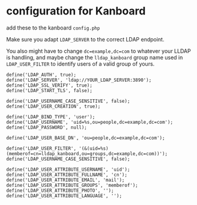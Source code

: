 # configuration for Kanboard

add these to the kanboard `config.php`

Make sure you adapt `LDAP_SERVER` to the correct LDAP endpoint.

You also might have to change `dc=example,dc=com` to whatever your LLDAP is handling, and maybe change the `lldap_kanboard` group name used in `LDAP_USER_FILTER` to identify users of a valid group of yours.

```
define('LDAP_AUTH', true);
define('LDAP_SERVER', 'ldap://YOUR_LDAP_SERVER:3890');
define('LDAP_SSL_VERIFY', true);
define('LDAP_START_TLS', false);

define('LDAP_USERNAME_CASE_SENSITIVE', false);
define('LDAP_USER_CREATION', true);

define('LDAP_BIND_TYPE', 'user');
define('LDAP_USERNAME', 'uid=%s,ou=people,dc=example,dc=com');
define('LDAP_PASSWORD', null);

define('LDAP_USER_BASE_DN', 'ou=people,dc=example,dc=com');

define('LDAP_USER_FILTER', '(&(uid=%s)(memberof=cn=lldap_kanboard,ou=groups,dc=example,dc=com))');
define('LDAP_USERNAME_CASE_SENSITIVE', false);

define('LDAP_USER_ATTRIBUTE_USERNAME', 'uid');
define('LDAP_USER_ATTRIBUTE_FULLNAME', 'cn');
define('LDAP_USER_ATTRIBUTE_EMAIL', 'mail');
define('LDAP_USER_ATTRIBUTE_GROUPS', 'memberof');
define('LDAP_USER_ATTRIBUTE_PHOTO', '');
define('LDAP_USER_ATTRIBUTE_LANGUAGE', '');
```
